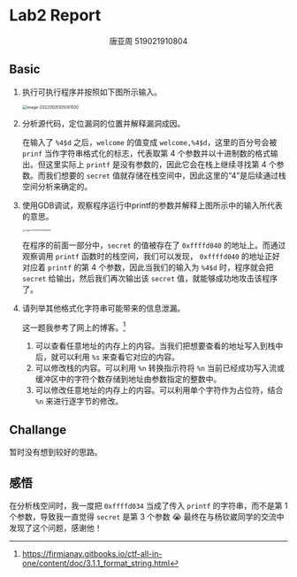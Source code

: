 # Lab2 Report

<center>唐亚周 519021910804</center>

## Basic

1. 执行可执行程序并按照如下图所示输入。

   <img src="/home/adswt518/.config/Typora/typora-user-images/image-20220505105041500.png" alt="image-20220505105041500" style="zoom:50%;" />

2. 分析源代码，定位漏洞的位置并解释漏洞成因。

   在输入了 `%4$d` 之后，`welcome` 的值变成 `welcome,%4$d`，这里的百分号会被 `prinf` 当作字符串格式化的标志，代表取第 4 个参数并以十进制数的格式输出。但这里实际上 `printf` 是没有参数的，因此它会在栈上继续寻找第 4 个参数。而我们想要的 `secret` 值就存储在栈空间中，因此这里的“4”是后续通过栈空间分析来确定的。

3. 使用GDB调试，观察程序运行中printf的参数并解释上图所示中的输入所代表的意思。

   <img src="/home/adswt518/.config/Typora/typora-user-images/image-20220505212828343.png" alt="image-20220505212828343" style="zoom:25%;" />

   在程序的前面一部分中，`secret` 的值被存在了 `0xffffd040` 的地址上。而通过观察调用 `printf` 函数时的栈空间，我们可以发现，  `0xffffd040` 的地址正好对应着 `printf` 的第 4 个参数，因此当我们的输入为 `%4$d` 时，程序就会把 `secret` 给输出，然后我们再次输出该 `secret` 值，就能够成功地攻击该程序了。

4. 请列举其他格式化字符串可能带来的信息泄漏。

   这一题我参考了网上的博客。[^1]

   1. 可以查看任意地址的内存上的内容。当我们把想要查看的地址写入到栈中后，就可以利用 `%s` 来查看它对应的内容。
   2. 可以修改栈的内容。可以利用 `%n` 转换指示符将 `%n` 当前已经成功写入流或缓冲区中的字符个数存储到地址由参数指定的整数中。
   3. 可以修改任意地址的内存上的内容。可以利用单个字符作为占位符，结合 `%n` 来进行逐字节的修改。

## Challange

暂时没有想到较好的思路。

## 感悟

在分析栈空间时，我一度把 `0xffffd034` 当成了传入 `printf` 的字符串，而不是第 1 个参数，导致我一直觉得 `secret` 是第 3 个参数 :sob: 最终在与杨钦崴同学的交流中发现了这个问题，感谢他！

[^1]:https://firmianay.gitbooks.io/ctf-all-in-one/content/doc/3.1.1_format_string.html
